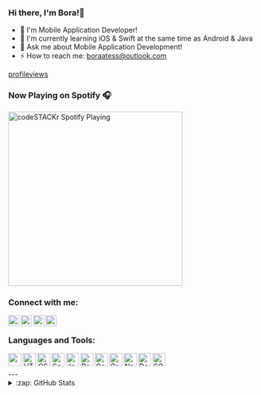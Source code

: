 ### Hi there, I'm Bora!👋

- 🔭 I'm Mobile Application Developer!
- 🌱 I'm currently learning iOS & Swift at the same time as Android & Java
- 💬 Ask me about Mobile Application Development!
- ⚡ How to reach me: boraatess@outlook.com

[profileviews]

### Now Playing on Spotify  🎧

[<img src="https://now-playing-codestackr.vercel.app/api/spotify-playing" alt="codeSTACKr Spotify Playing" width="350" />](https://open.spotify.com/user/11131199383)

### Connect with me:

[<img align="left" width="22px" src="https://cdn.jsdelivr.net/npm/simple-icons@3.0.1/icons/github.svg" />][github]
[<img align="left" alt="codeSTACKr | Twitter" width="22px" src="https://cdn.jsdelivr.net/npm/simple-icons@v3/icons/twitter.svg" />][twitter]
[<img align="left" alt="codeSTACKr | LinkedIn" width="22px" src="https://cdn.jsdelivr.net/npm/simple-icons@v3/icons/linkedin.svg" />][linkedin]
[<img align="left" alt="codeSTACKr | Instagram" width="22px" src="https://cdn.jsdelivr.net/npm/simple-icons@v3/icons/instagram.svg" />][instagram]

<br />

### Languages and Tools:
[<img align="left" width="26px" src="https://cdn.jsdelivr.net/npm/simple-icons@3.0.1/icons/swift.svg"/>][swift]
[<img align="left" alt="HTML5" width="26px" src="https://cdn.jsdelivr.net/npm/simple-icons@3.0.1/icons/apple.svg"/>][apple]
[<img align="left" alt="CSS3" width="26px" src="https://cdn.jsdelivr.net/npm/simple-icons@3.0.1/icons/cocoapods.svg"/>][cocoapods]
[<img align="left" alt="Sass" width="26px" src="https://cdn.jsdelivr.net/npm/simple-icons@3.0.1/icons/ios.svg"/>][ioswebsite]
[<img align="left" alt="JavaScript" width="26px" src="https://cdn.jsdelivr.net/npm/simple-icons@3.0.1/icons/appstore.svg"/>][appstore]
[<img align="left" alt="React" width="26px" src="https://cdn.jsdelivr.net/npm/simple-icons@3.0.1/icons/androidstudio.svg" />][androidstudio]
[<img align="left" alt="Gatsby" width="26px" src="https://cdn.jsdelivr.net/npm/simple-icons@3.0.1/icons/android.svg" />][developerandroid]
[<img align="left" alt="GraphQL" width="26px" src="https://cdn.jsdelivr.net/npm/simple-icons@3.0.1/icons/java.svg" />][java]
[<img align="left" alt="Node.js" width="26px" src="https://cdn.jsdelivr.net/npm/simple-icons@3.0.1/icons/googleplay.svg" />][googleplay]
[<img align="left" alt="Deno" width="26px" src="https://cdn.jsdelivr.net/npm/simple-icons@3.0.1/icons/google.svg" />][googledeveloper]
[<img align="left" alt="SQL" width="26px" src="https://cdn.jsdelivr.net/npm/simple-icons@3.0.1/icons/firebase.svg" />][firebase]

<br />
<br />
---

<details>
  <summary>:zap: GitHub Stats</summary>

  <img align="left" alt="Bora Ateş's GitHub Stats" src="https://github-readme-stats.codestackr.vercel.app/api?username=boraatess&show_icons=true&hide_border=true" />

</details>

[github]: https://github.com/boraatess
[linkedin]: https://www.linkedin.com/in/bora-ate%C5%9F-26b20515a/
[apple]: https://developer.apple.com/
[twitter]: https://twitter.com/AtessBora
[instagram]: https://www.instagram.com/bora_ates/
[swift]: https://developer.apple.com/swift/
[appstore]: https://www.apple.com/tr/app-store/
[cocoapods]: https://cocoapods.org/
[ioswebsite]: https://developer.apple.com/ios/
[androidstudio]: https://developer.android.com/studio
[developerandroid]: https://developer.android.com/
[java]: https://www.java.com/tr/
[googleplay]: https://play.google.com/store/apps/developer?id=Bora+Ate%C5%9F
[googledeveloper]: https://developers.google.com/
[firebase]: https://firebase.google.com/
[profileviews]: https://komarev.com/ghpvc/?boraatess=your-github-boraatess&label=PROFILE+VIEWS

